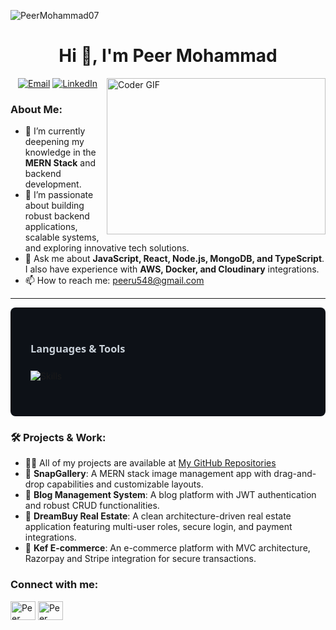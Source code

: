 <p align="left"> <img src="https://komarev.com/ghpvc/?username=PeerMohammad07&label=Profile%20views&color=0e75b6&style=flat" alt="PeerMohammad07" /> </p>

<h1 align="center">Hi 👋, I'm Peer Mohammad</h1>
<img align="right" alt="Coder GIF" height="250" width="350" src="https://cdn.dribbble.com/users/730703/screenshots/6581243/avento.gif" />

<p align="center">
  <a href="mailto:peeru548@gmail.com"><img src="https://img.shields.io/badge/Email-D14836?style=for-the-badge&logo=gmail&logoColor=white" alt="Email" /></a>
  <a href="https://www.linkedin.com/in/peer-mohammad-018215291/"><img src="https://img.shields.io/badge/LinkedIn-0A66C2?style=for-the-badge&logo=linkedin&logoColor=white" alt="LinkedIn" /></a>
</p>


### About Me:
- 🌱 I’m currently deepening my knowledge in the **MERN Stack** and backend development.
- 🚀 I’m passionate about building robust backend applications, scalable systems, and exploring innovative tech solutions.
- 💬 Ask me about **JavaScript, React, Node.js, MongoDB, and TypeScript**. I also have experience with **AWS, Docker, and Cloudinary** integrations.
- 📫 How to reach me: [peeru548@gmail.com](mailto:peeru548@gmail.com)
---

<div style="background-color: #0d1117; padding: 2rem; border-radius: 8px;">
  <h3 style="color: #c9d1d9; margin-bottom: 1.5rem; font-family: system-ui;">Languages & Tools</h3>
  
  <div style="margin-bottom: 1.5rem;">
    <img src="https://skillicons.dev/icons?i=js,ts,html,css,react,redux,nodejs,tailwind,mongodb,postgres,docker,aws,nginx,figma,git,postman,graphql" alt="Skills" />
  </div>
</div>

### 🛠️ Projects & Work:
- 👨‍💻 All of my projects are available at <a href="https://github.com/PeerMohammad07?tab=repositories">My GitHub Repositories</a>
- 📌 **SnapGallery**: A MERN stack image management app with drag-and-drop capabilities and customizable layouts.
- 📌 **Blog Management System**: A blog platform with JWT authentication and robust CRUD functionalities.
- 📌 **DreamBuy Real Estate**: A clean architecture-driven real estate application featuring multi-user roles, secure login, and payment integrations.
- 📌 **Kef E-commerce**: An e-commerce platform with MVC architecture, Razorpay and Stripe integration for secure transactions.

<h3 align="left">Connect with me:</h3>
<p align="left">
<a href="https://www.linkedin.com/in/peer-mohammad-018215291/" target="blank"><img align="center" src="https://raw.githubusercontent.com/rahuldkjain/github-profile-readme-generator/master/src/images/icons/Social/linked-in-alt.svg" alt="Peer Mohammad" height="30" width="40" /></a>
<a href="https://www.leetcode.com/peermohammad" target="blank"><img align="center" src="https://raw.githubusercontent.com/rahuldkjain/github-profile-readme-generator/master/src/images/icons/Social/leet-code.svg" alt="Peer Mohammad" height="30" width="40" /></a>
</p>

